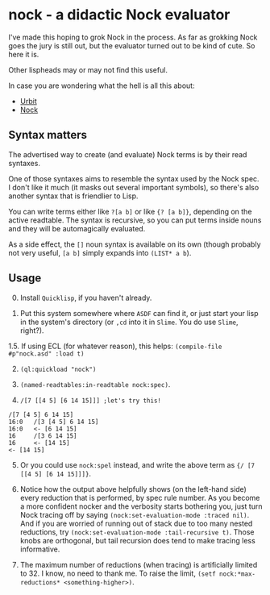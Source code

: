 nock - a didactic Nock evaluator
================================

I've made this hoping to grok Nock in the process.  As far as grokking
Nock goes the jury is still out, but the evaluator turned out to be
kind of cute.  So here it is.

Other lispheads may or may not find this useful.

In case you are wondering what the hell is all this about:

* [Urbit](http://www.urbit.org/)
* [Nock](http://www.urbit.org/2013/08/22/Chapter-2-nock.html)

Syntax matters
--------------

The advertised way to create (and evaluate) Nock terms is by their
read syntaxes.

One of those syntaxes aims to resemble the syntax used by the Nock
spec.  I don't like it much (it masks out several important symbols),
so there's also another syntax that is friendlier to Lisp.

You can write terms either like `?[a b]` or like `{? [a b]}`,
depending on the active readtable.  The syntax is recursive, so you
can put terms inside nouns and they will be automagically evaluated.

As a side effect, the `[]` noun syntax is available on its own (though
probably not very useful, `[a b]` simply expands into `(LIST* a b`).

Usage
-----

0. Install `Quicklisp`, if you haven't already.

1. Put this system somewhere where `ASDF` can find it, or just start
your lisp in the system's directory (or `,cd` into it in `Slime`.  You
do use `Slime`, right?).

1.5. If using ECL (for whatever reason), this helps: `(compile-file #p"nock.asd" :load t)`

2. `(ql:quickload "nock")`

3. `(named-readtables:in-readtable nock:spec)`.

4. `/[7 [[4 5] [6 14 15]]] ;let's try this!`
```
/[7 [4 5] 6 14 15]
16:0   /[3 [4 5] 6 14 15]
16:0   <- [6 14 15]
16     /[3 6 14 15]
16     <- [14 15]
<- [14 15]
```

5. Or you could use `nock:spel` instead, and write the above term as
`{/ [7 [[4 5] [6 14 15]]]}`.

6. Notice how the output above helpfully shows (on the left-hand side)
every reduction that is performed, by spec rule number.  As you become
a more confident nocker and the verbosity starts bothering you, just
turn Nock tracing off by saying `(nock:set-evaluation-mode :traced
nil)`.  And if you are worried of running out of stack due to too many
nested reductions, try `(nock:set-evaluation-mode :tail-recursive t)`.
Those knobs are orthogonal, but tail recursion does tend to make
tracing less informative.

7. The maximum number of reductions (when tracing) is artificially
limited to 32.  I know, no need to thank me.  To raise the limit,
`(setf nock:*max-reductions* <something-higher>)`.

